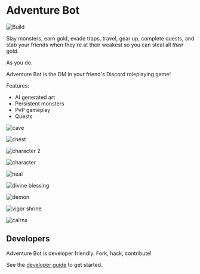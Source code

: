 # Adventure Bot

![Build](https://github.com/Adventure-Bot/adventure-bot/actions/workflows/build.yml/badge.svg)

Slay monsters, earn gold, evade traps, travel, gear up, complete quests, and stab your friends when they're at their weakest so you can steal all _their_ gold.

As you do.

Adventure Bot is the DM in your friend's Discord roleplaying game!

Features:

- AI generated art
- Persistent monsters
- PvP gameplay
- Quests

![cave](./example-gameplay/cave.png)

![chest](./example-gameplay/chest.png)

![character 2](./example-gameplay/inspect-2.png)

![character](./example-gameplay/inspect.png)

![heal](./example-gameplay/heal.png)

![divine blessing](./example-gameplay/divine-blessing.png)

![demon](./example-gameplay/demon.png)

![vigor shrine](./example-gameplay/vigor%20shrine.png)

![cairns](./example-gameplay/cairns.png)

## Developers

Adventure Bot is developer friendly. Fork, hack, contribute!

See the [developer guide](developer-guide.md) to get started.
